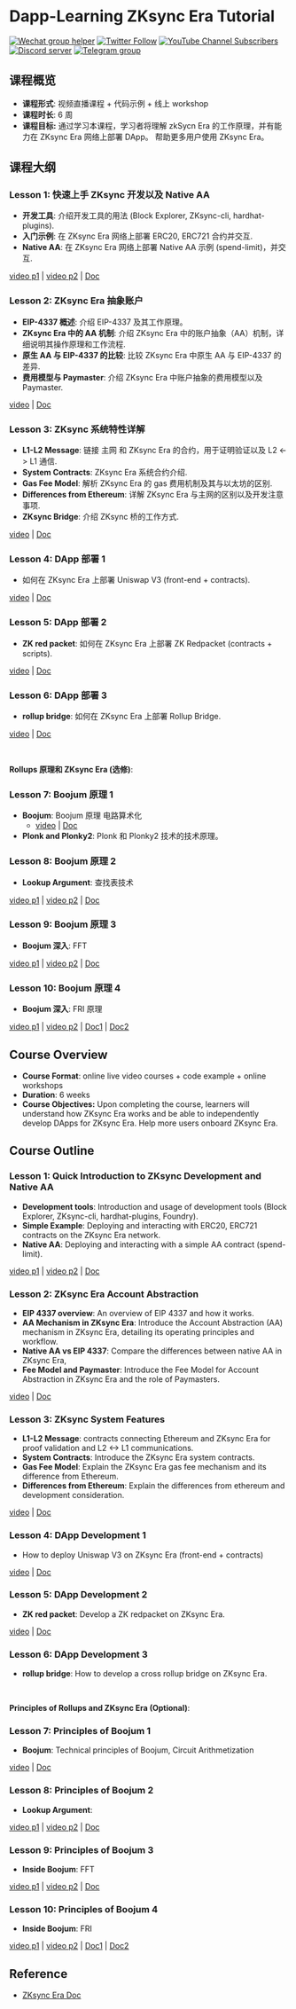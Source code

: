 # Dapp-Learning ZKsync Era Tutorial

<div>
  <p>
    <a href="https://github.com/Dapp-Learning-DAO/Dapp-Learning/tree/main/docs/imgs/wechat-group-helper.png"><img alt="Wechat group helper" src="https://img.shields.io/static/v1?&label=&logo=wechat&message=wechat group&color=brightgreen&logoColor=white"></a>
    <a href="https://twitter.com/Dapp_Learning"><img alt="Twitter Follow" src="https://img.shields.io/twitter/follow/dapp_learning?label=Follow"></a>
    <a href="https://www.youtube.com/c/DappLearning"><img alt="YouTube Channel Subscribers" src="https://img.shields.io/youtube/channel/subscribers/UCdJKZVxO55N3n2BQYXMDAcQ?style=social"></a>
    <a href="https://discord.gg/cRYNYXqPeR"><img src="https://img.shields.io/discord/907080577096757279?color=5865F2&logo=discord&logoColor=white&label=discord" alt="Discord server" /></a>
    <a href="https://t.me/joinchat/48Mp2jy4Yw40MmI1"><img src="https://img.shields.io/badge/telegram-blue?color=blue&logo=telegram&logoColor=white" alt="Telegram group" /></a>
  </p>
</div>

## 课程概览

- **课程形式**: 视频直播课程 + 代码示例 + 线上 workshop
- **课程时长**: 6 周
- **课程目标:** 通过学习本课程，学习者将理解 zkSycn Era 的工作原理，并有能力在 ZKsync Era 网络上部署 DApp。 帮助更多用户使用 ZKsync Era。

## **课程大纲**

### Lesson 1: 快速上手 ZKsync 开发以及 Native AA

- **开发工具**: 介绍开发工具的用法 (Block Explorer, ZKsync-cli, hardhat-plugins).
- **入门示例**: 在 ZKsync Era 网络上部署 ERC20, ERC721 合约并交互.
- **Native AA**: 在 ZKsync Era 网络上部署 Native AA 示例 (spend-limit)，并交互.

[video p1](https://www.youtube.com/watch?v=vWIEDMvpqFE&list=PLgPVMJY4tnFNK260S6thZqEAXJhtcgHaW&index=4) | [video p2](https://www.youtube.com/watch?v=b9cToAol3cg&list=PLgPVMJY4tnFNK260S6thZqEAXJhtcgHaW&index=3) | [Doc](./Lesson01/README.md)

### Lesson 2: ZKsync Era 抽象账户

- **EIP-4337 概述**: 介绍 EIP-4337 及其工作原理。
- **ZKsync Era 中的 AA 机制**: 介绍 ZKsync Era 中的账户抽象（AA）机制，详细说明其操作原理和工作流程.
- **原生 AA 与 EIP-4337 的比较**: 比较 ZKsync Era 中原生 AA 与 EIP-4337 的差异.
- **费用模型与 Paymaster**: 介绍 ZKsync Era 中账户抽象的费用模型以及 Paymaster.

[video](https://www.youtube.com/watch?v=gGTnBRnSFh8&list=PLgPVMJY4tnFNK260S6thZqEAXJhtcgHaW&index=2) | [Doc](./Lesson02/README.md)

### Lesson 3: ZKsync 系统特性详解

- **L1-L2 Message**: 链接 主网 和 ZKsync Era 的合约，用于证明验证以及 L2 <-> L1 通信.
- **System Contracts**: ZKsync Era 系统合约介绍.
- **Gas Fee Model**: 解析 ZKsync Era 的 gas 费用机制及其与以太坊的区别.
- **Differences from Ethereum**: 详解 ZKsync Era 与主网的区别以及开发注意事项.
- **ZKsync Bridge**: 介绍 ZKsync 桥的工作方式.

[video](https://www.youtube.com/watch?v=yUMCUgTVj5U&list=PLgPVMJY4tnFNK260S6thZqEAXJhtcgHaW&index=4) | [Doc](./Lesson03/README.md)

### Lesson 4: DApp 部署 1

- 如何在 ZKsync Era 上部署 Uniswap V3 (front-end + contracts).

[video](https://www.youtube.com/watch?v=XuBzfrhGReM&list=PLgPVMJY4tnFNK260S6thZqEAXJhtcgHaW&index=5) | [Doc](./Lesson04/README.md)

### Lesson 5: DApp 部署 2

- **ZK red packet**: 如何在 ZKsync Era 上部署 ZK Redpacket (contracts + scripts).

[video](https://www.youtube.com/watch?v=n5S8VUNfnYM&list=PLgPVMJY4tnFNK260S6thZqEAXJhtcgHaW&index=6&pp=iAQB) | [Doc](./Lesson05/README.md)

### Lesson 6: DApp 部署 3

- **rollup bridge**: 如何在 ZKsync Era 上部署 Rollup Bridge.

[video](https://www.youtube.com/watch?v=n5S8VUNfnYM&list=PLgPVMJY4tnFNK260S6thZqEAXJhtcgHaW&index=6&pp=iAQB) | [Doc](./Lesson06/README.md)

</br>

**Rollups 原理和 ZKsync Era (选修)**:

### Lesson 7: Boojum 原理 1

- **Boojum**: Boojum 原理 电路算术化
  - [video](https://www.youtube.com/watch?v=MrOLmEmlBfM&list=PLgPVMJY4tnFNK260S6thZqEAXJhtcgHaW&index=1) | [Doc](./boojum-01/README.md)
- **Plonk and Plonky2**: Plonk 和 Plonky2 技术的技术原理。

### Lesson 8: Boojum 原理 2

- **Lookup Argument**: 查找表技术

[video p1](https://www.youtube.com/watch?v=1Jzk1zQA6H4&list=PLgPVMJY4tnFNK260S6thZqEAXJhtcgHaW&index=7) | [video p2](https://www.youtube.com/watch?v=XLsbKFysSt4&list=PLgPVMJY4tnFNK260S6thZqEAXJhtcgHaW&index=8) | [Doc](./boojum-02/README.md)

### Lesson 9: Boojum 原理 3

- **Boojum 深入**: FFT

[video p1](https://www.youtube.com/watch?v=JAfwbs_Ymnk&list=PLgPVMJY4tnFNK260S6thZqEAXJhtcgHaW&index=9) | [video p2](https://www.youtube.com/watch?v=BDLOuGmb7mk&list=PLgPVMJY4tnFNK260S6thZqEAXJhtcgHaW&index=10) | [Doc](./boojum-02/README.md)

### Lesson 10: Boojum 原理 4

- **Boojum 深入**: FRI 原理

[video p1](https://www.youtube.com/watch?v=tNPV3MkRf7w&list=PLgPVMJY4tnFNK260S6thZqEAXJhtcgHaW&index=12&pp=iAQB) | [video p2](https://www.youtube.com/watch?v=nNXx2EqQ2AI&list=PLgPVMJY4tnFNK260S6thZqEAXJhtcgHaW&index=13&pp=iAQB) | [Doc1](./boojum-04/boojum-fri-src.md) | [Doc2](./boojum-04/boojum-lde-src.md)

## **Course Overview**

- **Course Format**: online live video courses + code example + online workshops
- **Duration**: 6 weeks
- **Course Objectives:** Upon completing the course, learners will understand how ZKsync Era works and be able to independently develop DApps for ZKsync Era. Help more users onboard ZKsync Era.

## **Course Outline**

### Lesson 1: Quick Introduction to ZKsync Development and Native AA

- **Development tools**: Introduction and usage of development tools (Block Explorer, ZKsync-cli, hardhat-plugins, Foundry).
- **Simple Example**: Deploying and interacting with ERC20, ERC721 contracts on the ZKsync Era network.
- **Native AA**: Deploying and interacting with a simple AA contract (spend-limit).

[video p1](https://www.youtube.com/watch?v=vWIEDMvpqFE&list=PLgPVMJY4tnFNK260S6thZqEAXJhtcgHaW&index=4) | [video p2](https://www.youtube.com/watch?v=b9cToAol3cg&list=PLgPVMJY4tnFNK260S6thZqEAXJhtcgHaW&index=3) | [Doc](./Lesson01/README.md)

### Lesson 2: ZKsync Era Account Abstraction

- **EIP 4337 overview**: An overview of EIP 4337 and how it works.
- **AA Mechanism in ZKsync Era**: Introduce the Account Abstraction (AA) mechanism in ZKsync Era, detailing its operating principles and workflow.
- **Native AA vs EIP 4337**: Compare the differences between native AA in ZKsync Era,
- **Fee Model and Paymaster**: Introduce the Fee Model for Account Abstraction in ZKsync Era and the role of Paymasters.

[video](https://www.youtube.com/watch?v=gGTnBRnSFh8&list=PLgPVMJY4tnFNK260S6thZqEAXJhtcgHaW&index=2) | [Doc](./Lesson02/README.md)

### Lesson 3: ZKsync System Features

- **L1-L2 Message**: contracts connecting Ethereum and ZKsync Era for proof validation and L2 <-> L1 communications.
- **System Contracts**: Introduce the ZKsync Era system contracts.
- **Gas Fee Model**: Explain the ZKsync Era gas fee mechanism and its difference from Ethereum.
- **Differences from Ethereum**: Explain the differences from ethereum and development consideration.

[video](https://www.youtube.com/watch?v=yUMCUgTVj5U&list=PLgPVMJY4tnFNK260S6thZqEAXJhtcgHaW&index=4) | [Doc](./Lesson03/README.md)

### Lesson 4: DApp Development 1

- How to deploy Uniswap V3 on ZKsync Era (front-end + contracts)

[video](https://www.youtube.com/watch?v=XuBzfrhGReM&list=PLgPVMJY4tnFNK260S6thZqEAXJhtcgHaW&index=5) | [Doc](./Lesson04/README.md)

### Lesson 5: DApp Development 2

- **ZK red packet**: Develop a ZK redpacket on ZKsync Era.

[video](https://www.youtube.com/watch?v=n5S8VUNfnYM&list=PLgPVMJY4tnFNK260S6thZqEAXJhtcgHaW&index=6&pp=iAQB) | [Doc](./Lesson05/README.md)

### Lesson 6: DApp Development 3

- **rollup bridge**: How to develop a cross rollup bridge on ZKsync Era.

</br>

**Principles of Rollups and ZKsync Era (Optional)**:

### Lesson 7: Principles of Boojum 1

- **Boojum**: Technical principles of Boojum, Circuit Arithmetization

[video](https://www.youtube.com/watch?v=MrOLmEmlBfM&list=PLgPVMJY4tnFNK260S6thZqEAXJhtcgHaW&index=1) | [Doc](./boojum-01/README.md)

### Lesson 8: Principles of Boojum 2

- **Lookup Argument**:

[video p1](https://www.youtube.com/watch?v=1Jzk1zQA6H4&list=PLgPVMJY4tnFNK260S6thZqEAXJhtcgHaW&index=7) | [video p2](https://www.youtube.com/watch?v=XLsbKFysSt4&list=PLgPVMJY4tnFNK260S6thZqEAXJhtcgHaW&index=8) | [Doc](./boojum-02/README.md)

### Lesson 9: Principles of Boojum 3

- **Inside Boojum**: FFT

[video p1](https://www.youtube.com/watch?v=JAfwbs_Ymnk&list=PLgPVMJY4tnFNK260S6thZqEAXJhtcgHaW&index=9) | [video p2](https://www.youtube.com/watch?v=BDLOuGmb7mk&list=PLgPVMJY4tnFNK260S6thZqEAXJhtcgHaW&index=10) | [Doc](./boojum-02/README.md)

### Lesson 10: Principles of Boojum 4

- **Inside Boojum**: FRI

[video p1](https://www.youtube.com/watch?v=tNPV3MkRf7w&list=PLgPVMJY4tnFNK260S6thZqEAXJhtcgHaW&index=12&pp=iAQB) | [video p2](https://www.youtube.com/watch?v=nNXx2EqQ2AI&list=PLgPVMJY4tnFNK260S6thZqEAXJhtcgHaW&index=13&pp=iAQB) | [Doc1](./boojum-04/boojum-fri-src.md) | [Doc2](./boojum-04/boojum-lde-src.md)

## Reference

- [ZKsync Era Doc](https://docs.ZKsync.io/)
